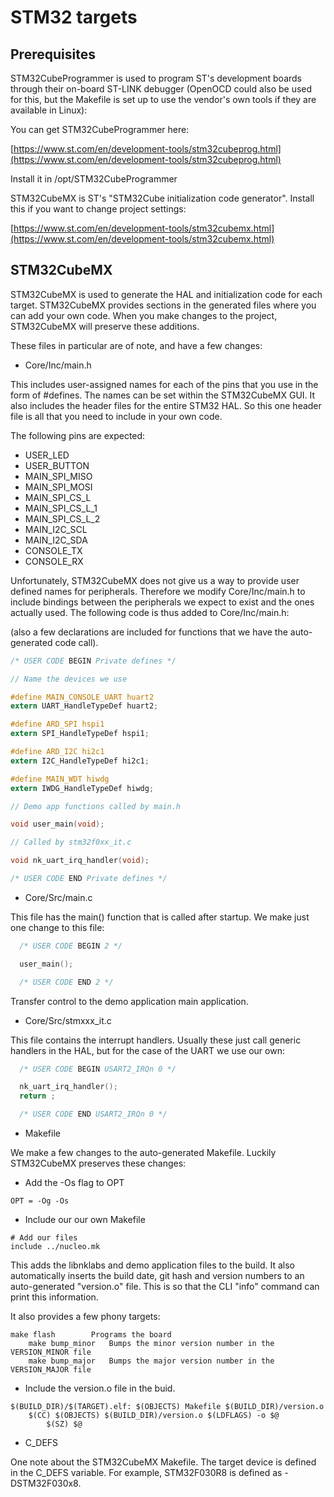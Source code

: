 # STM32 targets

## Prerequisites

STM32CubeProgrammer is used to program ST's development boards through their
on-board ST-LINK debugger (OpenOCD could also be used for this, but the
Makefile is set up to use the vendor's own tools if they are available in
Linux):

You can get STM32CubeProgrammer here:

[https://www.st.com/en/development-tools/stm32cubeprog.html](https://www.st.com/en/development-tools/stm32cubeprog.html)

Install it in /opt/STM32CubeProgrammer

STM32CubeMX is ST's "STM32Cube initialization code generator".  Install this
if you want to change project settings:

[https://www.st.com/en/development-tools/stm32cubemx.html](https://www.st.com/en/development-tools/stm32cubemx.html)

## STM32CubeMX

STM32CubeMX is used to generate the HAL and initialization code for each
target.  STM32CubeMX provides sections in the generated files where you can
add your own code.  When you make changes to the project, STM32CubeMX
will preserve these additions.

These files in particular are of note, and have a few changes:

* Core/Inc/main.h

This includes user-assigned names for each of the pins that you use in the
form of #defines.  The names can be set within the STM32CubeMX GUI.  It also
includes the header files for the entire STM32 HAL.  So this one header file
is all that you need to include in your own code.

The following pins are expected:

* USER_LED
* USER_BUTTON
* MAIN_SPI_MISO
* MAIN_SPI_MOSI
* MAIN_SPI_CS_L
* MAIN_SPI_CS_L_1
* MAIN_SPI_CS_L_2
* MAIN_I2C_SCL
* MAIN_I2C_SDA
* CONSOLE_TX
* CONSOLE_RX

Unfortunately, STM32CubeMX does not give us a way to provide user defined names
for peripherals.  Therefore we modify Core/Inc/main.h to include bindings
between the peripherals we expect to exist and the ones actually used.  The
following code is thus added to Core/Inc/main.h:

(also a few declarations are included for functions that we have the
auto-generated code call).

~~~c
/* USER CODE BEGIN Private defines */

// Name the devices we use

#define MAIN_CONSOLE_UART huart2
extern UART_HandleTypeDef huart2;

#define ARD_SPI hspi1
extern SPI_HandleTypeDef hspi1;

#define ARD_I2C hi2c1
extern I2C_HandleTypeDef hi2c1;

#define MAIN_WDT hiwdg
extern IWDG_HandleTypeDef hiwdg;

// Demo app functions called by main.h

void user_main(void);

// Called by stm32f0xx_it.c

void nk_uart_irq_handler(void);

/* USER CODE END Private defines */
~~~

* Core/Src/main.c

This file has the main() function that is called after startup.  We make
just one change to this file:

~~~c
  /* USER CODE BEGIN 2 */

  user_main();

  /* USER CODE END 2 */
~~~

Transfer control to the demo application main application.

* Core/Src/stmxxx_it.c

This file contains the interrupt handlers.  Usually these just call generic
handlers in the HAL, but for the case of the UART we use our own:

~~~c
  /* USER CODE BEGIN USART2_IRQn 0 */

  nk_uart_irq_handler();
  return ;

  /* USER CODE END USART2_IRQn 0 */
~~~ 


* Makefile

We make a few changes to the auto-generated Makefile.  Luckily STM32CubeMX
preserves these changes:

* Add the -Os flag to OPT

~~~make
OPT = -Og -Os
~~~

* Include our our own Makefile

~~~make
# Add our files
include ../nucleo.mk
~~~

This adds the libnklabs and demo application files to the build.  It also
automatically inserts the build date, git hash and version numbers to an
auto-generated "version.o" file.  This is so that the CLI "info" command can
print this information.

It also provides a few phony targets:

	make flash        Programs the board
        make bump_minor   Bumps the minor version number in the VERSION_MINOR file
        make bump_major   Bumps the major version number in the VERSION_MAJOR file

* Include the version.o file in the buid.


~~~make
$(BUILD_DIR)/$(TARGET).elf: $(OBJECTS) Makefile $(BUILD_DIR)/version.o
	$(CC) $(OBJECTS) $(BUILD_DIR)/version.o $(LDFLAGS) -o $@
        $(SZ) $@
~~~

* C_DEFS

One note about the STM32CubeMX Makefile.  The target device is defined in
the C_DEFS variable.  For example, STM32F030R8 is defined as -DSTM32F030x8.
